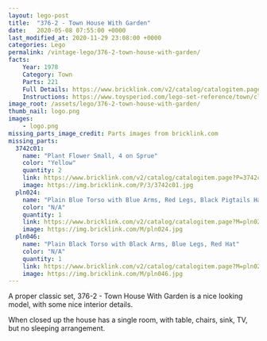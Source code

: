 ```yaml
---
layout: lego-post
title:  "376-2 - Town House With Garden"
date:   2020-05-08 07:55:00 +0000
last_modified_at: 2020-11-29 23:08:00 +0000
categories: Lego
permalink: /vintage-lego/376-2-town-house-with-garden/
facts:
    Year: 1978
    Category: Town
    Parts: 221
    Full Details: https://www.bricklink.com/v2/catalog/catalogitem.page?id=4352#T=I
    Instructions: https://www.toysperiod.com/lego-set-reference/town/classic-town/building/lego-376-2-town-house-with-garden/
image_root: /assets/lego/376-2-town-house-with-garden/
thumb_nail: logo.png
images:
    - logo.png
missing_parts_image_credit: Parts images from bricklink.com
missing_parts:
  3742c01:
    name: "Plant Flower Small, 4 on Sprue"
    color: "Yellow"
    quantity: 2
    link: https://www.bricklink.com/v2/catalog/catalogitem.page?P=3742c01&idColor=3
    image: https://img.bricklink.com/P/3/3742c01.jpg
  pln024:
    name: "Plain Blue Torso with Blue Arms, Red Legs, Black Pigtails Hair"
    color: "N/A"
    quantity: 1
    link: https://www.bricklink.com/v2/catalog/catalogitem.page?M=pln024
    image: https://img.bricklink.com/M/pln024.jpg
  pln046:
    name: "Plain Black Torso with Black Arms, Blue Legs, Red Hat"
    color: "N/A"
    quantity: 1
    link: https://www.bricklink.com/v2/catalog/catalogitem.page?M=pln024
    image: https://img.bricklink.com/M/pln046.jpg   
---
```


A proper classic set, 376-2 - Town House With Garden is a nice looking model, with some nice interior details. 

When closed up the house has a single room, with table, chairs, sink, TV, but no sleeping arrangement.